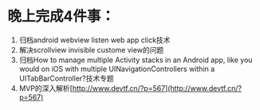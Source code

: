 # 晚上完成4件事： #
1. 归档android webview listen web app click技术
2. 解决scrollview invisible custome view的问题
3. 归档How to manage multiple Activity stacks in an Android app, like you would on iOS with multiple UINavigationControllers within a UITabBarController?技术专题
4. MVP的深入解析[http://www.devtf.cn/?p=567](http://www.devtf.cn/?p=567)